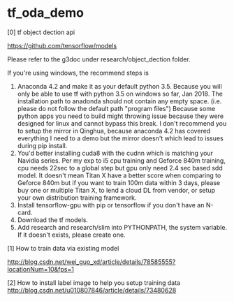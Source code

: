 # tf_oda_demo
[0] tf object dection api

https://github.com/tensorflow/models

Please refer to the g3doc under research/object_dection folder.

If you're using windows, the recommend steps is
1. Anaconda 4.2 and make it as your default python 3.5. Because you will only be able to use tf with python 3.5 on windows so far, Jan 2018. The installation path to anadonda should not contain any empty space. (i.e. please do not follow the default path "program files") Because some python apps you need to build might throwing issue because they were designed for linux and cannot bypass this break.
I don't recommend you to setup the mirror in Qinghua, because anaconda 4.2 has covered everything I need to a demo but the mirror doesn't which lead to issues during pip install.
2. You'd better installing cuda8 with the cudnn which is matching your Navidia series. Per my exp to i5 cpu training and Geforce 840m training, cpu needs 22sec to a global step but gpu only need 2.4 sec based sdd model. It doesn't mean Titan X have a better score when comparing to Geforce 840m but if you want to train 100m data within 3 days, please buy one or multiple Titan X, to lend a cloud DL from vendor, or setup your own distribution training framework.
3. Install tensorflow-gpu with pip or tensorflow if you don't have an N-card.
4. Download the tf models.
5. Add research and research/slim into PYTHONPATH, the system variable. If it doesn't exists, please create one.

[1] How to train data via existing model

http://blog.csdn.net/wei_guo_xd/article/details/78585555?locationNum=10&fps=1

[2] How to install label image to help you setup training data
http://blog.csdn.net/u010807846/article/details/73480628
